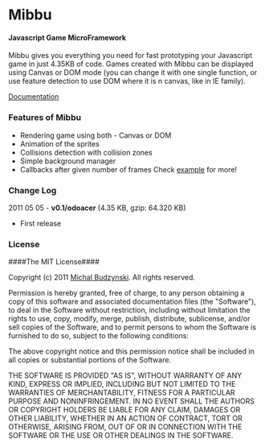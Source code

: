 Mibbu
========

#### Javascript Game MicroFramework ####

Mibbu gives you everything you need for fast prototyping your Javascript game in just 4.35KB of code. Games created with Mibbu can be displayed using Canvas or DOM mode (you can change it with one single function, or use feature detection to use DOM where it is n canvas, like in IE family).

[Documentation](http://mibbu.eu)


### Features of Mibbu ###
* Rendering game using both - Canvas or DOM
* Animation of the sprites
* Collisions detection with collision zones
* Simple background manager
* Callbacks after given number of frames
Check [example](https://github.com/michalbe/mibbu/tree/master/example) for more!

### Change Log ###

2011 05 05 - **v0.1/odoacer** (4.35 KB, gzip: 64.320 KB)

* First release


### License ###

####The MIT License####

Copyright (c) 2011 [Michal Budzynski](http://michalbe.blogspot.com). All rights reserved.

Permission is hereby granted, free of charge, to any person obtaining a copy
of this software and associated documentation files (the "Software"), to deal
in the Software without restriction, including without limitation the rights
to use, copy, modify, merge, publish, distribute, sublicense, and/or sell
copies of the Software, and to permit persons to whom the Software is
furnished to do so, subject to the following conditions:

The above copyright notice and this permission notice shall be included in
all copies or substantial portions of the Software.

THE SOFTWARE IS PROVIDED "AS IS", WITHOUT WARRANTY OF ANY KIND, EXPRESS OR
IMPLIED, INCLUDING BUT NOT LIMITED TO THE WARRANTIES OF MERCHANTABILITY,
FITNESS FOR A PARTICULAR PURPOSE AND NONINFRINGEMENT. IN NO EVENT SHALL THE
AUTHORS OR COPYRIGHT HOLDERS BE LIABLE FOR ANY CLAIM, DAMAGES OR OTHER
LIABILITY, WHETHER IN AN ACTION OF CONTRACT, TORT OR OTHERWISE, ARISING FROM,
OUT OF OR IN CONNECTION WITH THE SOFTWARE OR THE USE OR OTHER DEALINGS IN
THE SOFTWARE.